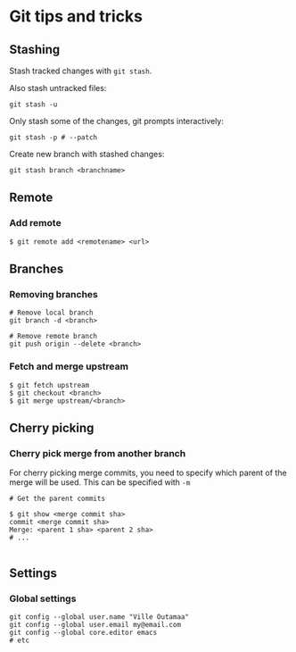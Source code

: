 # Git tips and tricks

## Stashing

Stash tracked changes with `git stash`.

Also stash untracked files:
``` shell
git stash -u
```

Only stash some of the changes, git prompts interactively:

``` shell
git stash -p # --patch
```

Create new branch with stashed changes:

``` shell
git stash branch <branchname>
```

## Remote

### Add remote

```shell
$ git remote add <remotename> <url>
```

## Branches

### Removing branches

``` shell
# Remove local branch
git branch -d <branch>

# Remove remote branch
git push origin --delete <branch>
```

### Fetch and merge upstream

```shell
$ git fetch upstream
$ git checkout <branch>
$ git merge upstream/<branch>
```

## Cherry picking

### Cherry pick merge from another branch

For cherry picking merge commits, you need to specify which parent of
the merge will be used. This can be specified with `-m`

``` shell
# Get the parent commits

$ git show <merge commit sha>
commit <merge commit sha>
Merge: <parent 1 sha> <parent 2 sha>
# ...


```

## Settings

### Global settings

``` shell
git config --global user.name "Ville Outamaa"
git config --global user.email my@email.com
git config --global core.editor emacs
# etc
```
